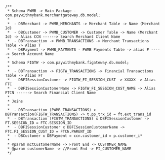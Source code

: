     /**
     * Schema PWMB -> Main Package - com.paywithmybank.merchantgateway.db.model;
     *
     *  - DBMerchant -> PWMB_MERCHANTS -> Merchant Table -> Name (Merchant Id)
     *  - DBCustomer -> PWMB_CUSTOMER -> Customer Table -> Name (Merchant Id) -> Alias CCN ------> Search Merchant Client Name
     *  - DBTransaction -> PWMB_TRANSACTIONS -> Merchant Transactions Table -> Alias T
     *  - DBPayment -> PWMB_PAYMENTS - PWMB Payments Table -> alias P -----> Search Account Name
     *
     * Schema FIGTW -> com.paywithmybank.figateway.db.model;
     *
     *  - DBTransaction -> FIGTW_TRANSACTIONS -> Financial Transactions Table -> Alias FT
     *  - DBFISessionCustomer -> FIGTW_FI_SESSION_CUST -> XXXXX -> Alias FTC
     *  - DBFISessionCustomerName -> FIGTW_FI_SESSION_CUST_NAME -> Alias FTCN ------> Search Financial Client Name
     *
     * Joins
     *
     *  - DBTransaction (PWMB_TRANSACTIONS) x DBTransaction(FIGTW_TRANSACTIONS) -> t.pp_trx_id = ft.ext_trans_id
     *  - DBTransaction (FIGTW_TRANSACTIONS) x DBFISessionCustomer -> FT.SESSION_ID = FTC.SESSION_ID
     *  - DBFISessionCustomer x DBFISessionCustomerName -> FTC.FI_SESSION_CUST_ID = FTCN.PARENT_ID
     *  - DBCustomer x DBPayment = ccn.customer_id = p.customer_i*
     *
     * @param mctCustomerName -> Front End -> CUSTOMER_NAME
     * @param customerName -> //Front End -> FI_CUSTOMER_NAME
     */